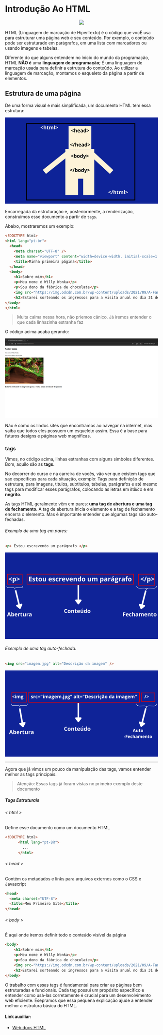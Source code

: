 <h1> Introdução Ao HTML</h1>
<div align='center'> 
    <img src='https://thumbnail.imgbin.com/4/6/24/imgbin-html-web-development-world-wide-web-consortium-javascript-webgl-5-sTQd4uxnz7P5Pj4VcZQcfeqj3_t.jpg' />
</div>

HTML (Linguagem de marcação de HiperTexto) é o código que vocÊ usa para estruturar uma página web e seu conteúdo. Por exemplo, o conteúdo pode ser estruturado em parágrafos, em uma lista com marcadores ou usando imagens e tabelas.

Diferente do que alguns entendem no ínicio do mundo da programação, HTML **NÃO é** uma **linguagem de programação**; É uma linguagem de marcação usada para definir a estrutura do conteúdo. Ao utilizar a linguagem de marcação, montamos o esqueleto da página a partir de elementos.

<h2>Estrutura de uma página</h2>

De uma forma visual e mais simplificada, um documento HTML tem essa estrutura:

<div align='center'> 
    <img src='./assets/estruturaHTML.jpg' width='1080px'/>
</div>

Encarregada da estruturação e, posteriormente, a renderização, construimos esse documento a partir de `tags`.

Abaixo, mostraremos um exemplo:

```HTML
<!DOCTYPE html>
<html lang="pt-br">
  <head>
    <meta charset="UTF-8" />
    <meta name="viewport" content="width=device-width, initial-scale=1.0" />
    <title>Minha primeira página</title>
  </head>
  <body>
    <h1>Sobre mim</h1>
    <p>Meu nome é Willy Wonka</p>
    <p>Sou dono da fábrica de chocolate</p>
    <img src="https://img.odcdn.com.br/wp-content/uploads/2021/09/A-Fantastica-Fabrica-de-Chocolate.jpg" alt="Foto da fábrica" width="480px">
    <h2>Estarei sorteando os ingressos para a visita anual no dia 31 de janeiro</h2>
</body>
</html>
```

> Muita calma nessa hora, não priemos cânico. Já iremos entender o que cada linhazinha estranha faz

O código acima acaba gerando:

<div align='center'> 
    <img src='./assets/primeiraTela.png' />
</div>

Não é como os lindos sites que encontramos ao navegar na internet, mas saiba que todos eles possuem um esqueleto assim. Essa é a base para futuros designs e páginas web magnificas.

<h3>tags</h3>

Vimos, no código acima, linhas estranhas com alguns simbolos diferentes. Bom, aquilo são as **tags**.

No decorrer do curso e na carreira de vocês, vão ver que existem tags que sao especificas para cada situação, exemplo: Tags para definição de estrutura, para imagens, titulos, subtitulos, tabelas, parágrafos e até mesmo tags para modificar esses parágrafos, colocando as letras em _itálico_ e em **negrito**.

As tags HTML geralmente vêm em pares: **uma tag de abertura e uma tag de fechamento**. A tag de abertura inicia o elemento e a tag de fechamento encerra o elemento. Mas é importante entender que algumas tags são auto-fechadas.

<h6> Exemplo de uma tag em pares: </h6>

```HTML
<p> Estou escrevendo um parágrafo </p>
```

<div align='center'> 
    <img src='./assets/estruturaTag.png' />
</div>

<h6> Exemplo de uma tag auto-fechada: </h6>

```HTML
<img src="imagem.jpg" alt="Descrição da imagem" />
```

<div align='center'> 
    <img src='./assets/tagAutoFechamento.png' />
</div>

---

Agora que já vimos um pouco da manipulação das tags, vamos entender melhor as tags principais.

> Atenção: Essas tags já foram vistas no primeiro exemplo deste documento

<h5>Tags Estruturais</h5>

<h6> < html > </h6>
Define esse documento como um documento HTML

```HTML
<!DOCTYPE html>
      <html lang="pt-BR">
        ...
      </html>
```

<h6> < head > </h6>
Contém os metadados e links para arquivos externos como o CSS e Javascript

```HTML
<head>
  <meta charset="UTF-8">
  <title>Meu Primeiro Site</title>
</head>

```

<h6> < body > </h6>
É aqui onde iremos definir todo o conteúdo visível da página

```HTML
<body>
    <h1>Sobre mim</h1>
    <p>Meu nome é Willy Wonka</p>
    <p>Sou dono da fábrica de chocolate</p>
    <img src="https://img.odcdn.com.br/wp-content/uploads/2021/09/A-Fantastica-Fabrica-de-Chocolate.jpg" alt="Foto da fábrica" width="480px">
    <h2>Estarei sorteando os ingressos para a visita anual no dia 31 de janeiro</h2>
</body>

```

O trabalho com essas tags é fundamental para criar as páginas bem estruturadas e funcionais. Cada tag possui um propósito específico e entender como usá-las corretamente é crucial para um desenvolvimento web eficiente. Esepramos que essa pequena explicação ajude a entender melhor a estrutura básica do HTML.

<h4>Link auxiliar:</h4>

- [Web docs HTML]("https://developer.mozilla.org/pt-BR/docs/Web/HTML)

